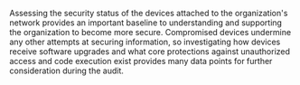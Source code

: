 Assessing the security status of the devices attached to the organization's network provides an important baseline to understanding and supporting the organization to become more secure.  Compromised devices undermine any other attempts at securing information, so investigating how devices receive software upgrades and what core protections against unauthorized access and code execution exist provides many data points for further consideration during the audit.
